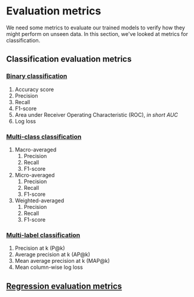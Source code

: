 # Evaluation metrics

We need some metrics to evaluate our trained models to verify how they might perform on unseen data. In this section, we've looked at metrics for classification.

## Classification evaluation metrics

### [Binary classification](1_Binary_Classification_Evaluation_Metrics.ipynb)

1. Accuracy score
1. Precision
1. Recall
1. F1-score
1. Area under Receiver Operating Characteristic (ROC), *in short AUC*
1. Log loss

### [Multi-class classification](2_Multiclass_Classification_Evaluation_Metrics.ipynb)

1. Macro-averaged
   1. Precision
   1. Recall
   1. F1-score
1. Micro-averaged
   1. Precision
   1. Recall
   1. F1-score
1. Weighted-averaged
   1. Precision
   1. Recall
   1. F1-score

### [Multi-label classification](3_Multi_Label_Classification_Evaluation_Metrics.ipynb)

1. Precision at k (P@k)
1. Average precision at k (AP@k)
1. Mean average precision at k (MAP@k)
1. Mean column-wise log loss

## [Regression evaluation metrics](4_Regression_Evaluation_Metrics.ipynb)